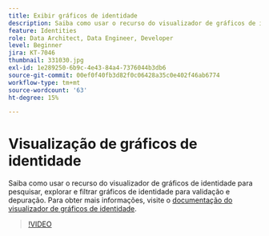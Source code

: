 ```yaml
---
title: Exibir gráficos de identidade
description: Saiba como usar o recurso do visualizador de gráficos de identidade para pesquisar, explorar e filtrar gráficos de identidade para validação e depuração.
feature: Identities
role: Data Architect, Data Engineer, Developer
level: Beginner
jira: KT-7046
thumbnail: 331030.jpg
exl-id: 1e289250-6b9c-4e43-84a4-7376044b3db6
source-git-commit: 00ef0f40fb3d82f0c06428a35c0e402f46ab6774
workflow-type: tm+mt
source-wordcount: '63'
ht-degree: 15%

---
```


# Visualização de gráficos de identidade

Saiba como usar o recurso do visualizador de gráficos de identidade para pesquisar, explorar e filtrar gráficos de identidade para validação e depuração. Para obter mais informações, visite o [documentação do visualizador de gráficos de identidade](https://experienceleague.adobe.com/docs/experience-platform/identity/ui/identity-graph-viewer.html?lang=pt-BR).

>[!VIDEO](https://video.tv.adobe.com/v/331030?learn=on)


